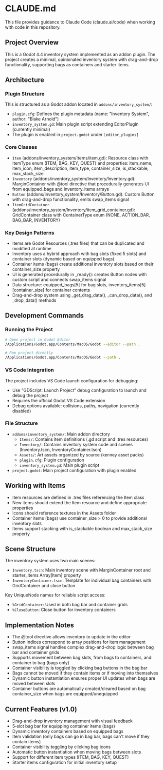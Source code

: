 # CLAUDE.md

This file provides guidance to Claude Code (claude.ai/code) when working with code in this repository.

## Project Overview

This is a Godot 4.4 inventory system implemented as an addon plugin. The project creates a minimal, opinionated inventory system with drag-and-drop functionality, supporting bags as containers and starter items.

## Architecture

### Plugin Structure
This is structured as a Godot addon located in `addons/inventory_system/`:
- `plugin.cfg`: Defines the plugin metadata (name: "Inventory System", author: "Blake Arnold")
- `inventory_system.gd`: Main plugin script extending EditorPlugin (currently minimal)
- The plugin is enabled in `project.godot` under `[editor_plugins]`

### Core Classes
- `Item` (addons/inventory_system/Items/item.gd): Resource class with ItemType enum (ITEM, BAG, KEY, QUEST) and properties: item_name, item_icon, item_description, item_type, container_size, is_stackable, max_stack_size
- `Inventory` (addons/inventory_system/Inventory/Inventory.gd): MarginContainer with @tool directive that procedurally generates UI from equipped_bags and inventory_items arrays
- `Button` (addons/inventory_system/Inventory/Button.gd): Custom Button with drag-and-drop functionality, emits swap_items signal
- `ItemGridContainer` (addons/inventory_system/Inventory/item_grid_container.gd): GridContainer class with ContainerType enum (NONE, ACTION_BAR, BAG_BAR, INVENTORY)

### Key Design Patterns
- Items are Godot Resources (.tres files) that can be duplicated and modified at runtime
- Inventory uses a hybrid approach with bag slots (fixed 5 slots) and container slots (dynamic based on equipped bags)
- Container items (bags) create additional inventory slots based on their container_size property
- UI is generated procedurally in _ready(): creates Button nodes with custom script and connects swap_items signal
- Data structure: equipped_bags[5] for bag slots, inventory_items[5][container_size] for container contents
- Drag-and-drop system using _get_drag_data(), _can_drop_data(), and _drop_data() methods

## Development Commands

### Running the Project
```bash
# Open project in Godot Editor
/Applications/Godot.app/Contents/MacOS/Godot --editor --path .

# Run project directly
/Applications/Godot.app/Contents/MacOS/Godot --path .
```

### VS Code Integration
The project includes VS Code launch configuration for debugging:
- Use "GDScript: Launch Project" debug configuration to launch and debug the project
- Requires the official Godot VS Code extension
- Debug options available: collisions, paths, navigation (currently disabled)

### File Structure
- `addons/inventory_system/`: Main addon directory
  - `Items/`: Contains item definitions (.gd script and .tres resources)
  - `Inventory/`: Contains inventory system code and scenes (Inventory.tscn, InventoryContainer.tscn)
  - `Assets/`: Art assets organized by source (kenney asset packs)
  - `plugin.cfg`: Plugin configuration
  - `inventory_system.gd`: Main plugin script
- `project.godot`: Main project configuration with plugin enabled

## Working with Items
- Item resources are defined in .tres files referencing the Item class
- New items should extend the Item resource and define appropriate properties
- Icons should reference textures in the Assets folder
- Container items (bags) use container_size > 0 to provide additional inventory slots
- Items support stacking with is_stackable boolean and max_stack_size property

## Scene Structure
The inventory system uses two main scenes:
- `Inventory.tscn`: Main inventory scene with MarginContainer root and starter_items Array[Item] property
- `InventoryContainer.tscn`: Template for individual bag containers with GridContainer and close button

Key UniqueNode names for reliable script access:
- `%GridContainer`: Used in both bag bar and container grids
- `%CloseButton`: Close button for inventory containers

## Implementation Notes
- The @tool directive allows inventory to update in the editor
- Button indices correspond to array positions for item management
- swap_items signal handles complex drag-and-drop logic between bag bar and container grids
- Supports movement between bag slots, from bags to containers, and container to bag (bags only)
- Container visibility is toggled by clicking bag buttons in the bag bar
- Bags cannot be moved if they contain items or if moving into themselves
- Dynamic button instantiation ensures proper UI updates when bags are moved between slots
- Container buttons are automatically created/cleared based on bag container_size when bags are equipped/unequipped

## Current Features (v1.0)
- Drag-and-drop inventory management with visual feedback
- 5-slot bag bar for equipping container items (bags)
- Dynamic inventory containers based on equipped bags
- Item validation (only bags can go in bag bar, bags can't move if they contain items)
- Container visibility toggling by clicking bag icons
- Automatic button instantiation when moving bags between slots
- Support for different item types (ITEM, BAG, KEY, QUEST)
- Starter items configuration for initial inventory setup